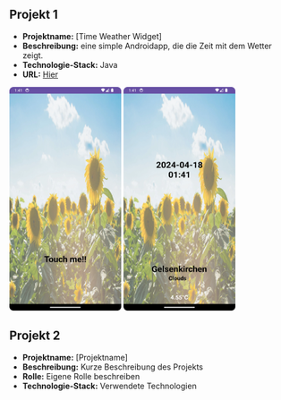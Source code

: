 
## Projekt 1

- **Projektname:** [Time Weather Widget]
- **Beschreibung:** eine simple Androidapp, die die Zeit mit dem Wetter zeigt.
- **Technologie-Stack:** Java
- **URL:** [Hier](https://github.com/jayIsThere/TimeWeatherWidget)
  

<img src="https://github.com/jayIsThere/TimeWeatherWidget/blob/master/app/screenshots/screenshot1.png" width="200" height="400" />
<img src="https://github.com/jayIsThere/TimeWeatherWidget/raw/master/app/screenshots/screenshot2.png" width="200" height="400" />


## Projekt 2

- **Projektname:** [Projektname]
- **Beschreibung:** Kurze Beschreibung des Projekts
- **Rolle:** Eigene Rolle beschreiben
- **Technologie-Stack:** Verwendete Technologien
